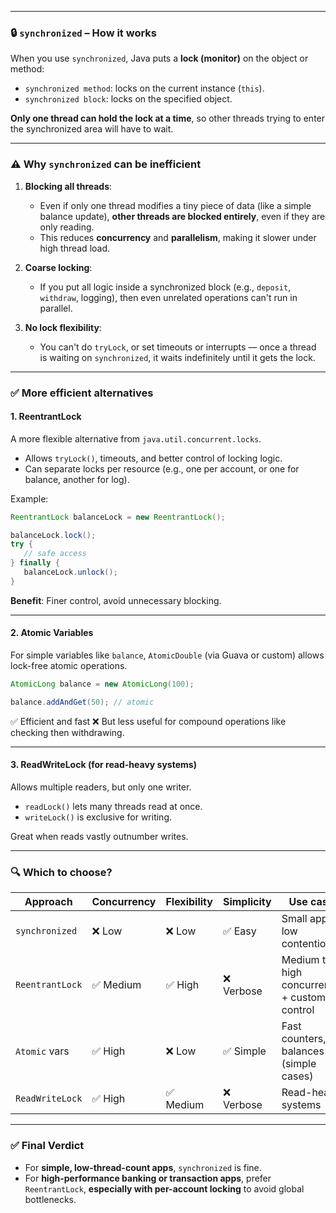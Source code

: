 
---

### 🔒 `synchronized` – How it works

When you use `synchronized`, Java puts a **lock (monitor)** on the object or method:

* `synchronized method`: locks on the current instance (`this`).
* `synchronized block`: locks on the specified object.

**Only one thread can hold the lock at a time**, so other threads trying to enter the synchronized area will have to wait.

---

### ⚠️ Why `synchronized` can be **inefficient**

1. **Blocking all threads**:

    * Even if only one thread modifies a tiny piece of data (like a simple balance update), **other threads are blocked entirely**, even if they are only reading.
    * This reduces **concurrency** and **parallelism**, making it slower under high thread load.

2. **Coarse locking**:

    * If you put all logic inside a synchronized block (e.g., `deposit`, `withdraw`, logging), then even unrelated operations can't run in parallel.

3. **No lock flexibility**:

    * You can't do `tryLock`, or set timeouts or interrupts — once a thread is waiting on `synchronized`, it waits indefinitely until it gets the lock.

---

### ✅ More efficient alternatives

#### 1. **ReentrantLock**

A more flexible alternative from `java.util.concurrent.locks`.

* Allows `tryLock()`, timeouts, and better control of locking logic.
* Can separate locks per resource (e.g., one per account, or one for balance, another for log).

Example:

```java
ReentrantLock balanceLock = new ReentrantLock();

balanceLock.lock();
try {
   // safe access
} finally {
   balanceLock.unlock();
}
```

**Benefit**: Finer control, avoid unnecessary blocking.

---

#### 2. **Atomic Variables**

For simple variables like `balance`, `AtomicDouble` (via Guava or custom) allows lock-free atomic operations.

```java
AtomicLong balance = new AtomicLong(100);

balance.addAndGet(50); // atomic
```

✅ Efficient and fast
❌ But less useful for compound operations like checking then withdrawing.

---

#### 3. **ReadWriteLock** (for read-heavy systems)

Allows multiple readers, but only one writer.

* `readLock()` lets many threads read at once.
* `writeLock()` is exclusive for writing.

Great when reads vastly outnumber writes.

---

### 🔍 Which to choose?

| Approach        | Concurrency | Flexibility | Simplicity | Use case                                    |
| --------------- | ----------- | ----------- | ---------- | ------------------------------------------- |
| `synchronized`  | ❌ Low       | ❌ Low       | ✅ Easy     | Small apps, low contention                  |
| `ReentrantLock` | ✅ Medium    | ✅ High      | ❌ Verbose  | Medium to high concurrency + custom control |
| `Atomic` vars   | ✅ High      | ❌ Low       | ✅ Simple   | Fast counters, balances (simple cases)      |
| `ReadWriteLock` | ✅ High      | ✅ Medium    | ❌ Verbose  | Read-heavy systems                          |

---

### ✅ Final Verdict

* For **simple, low-thread-count apps**, `synchronized` is fine.
* For **high-performance banking or transaction apps**, prefer `ReentrantLock`, **especially with per-account locking** to avoid global bottlenecks.